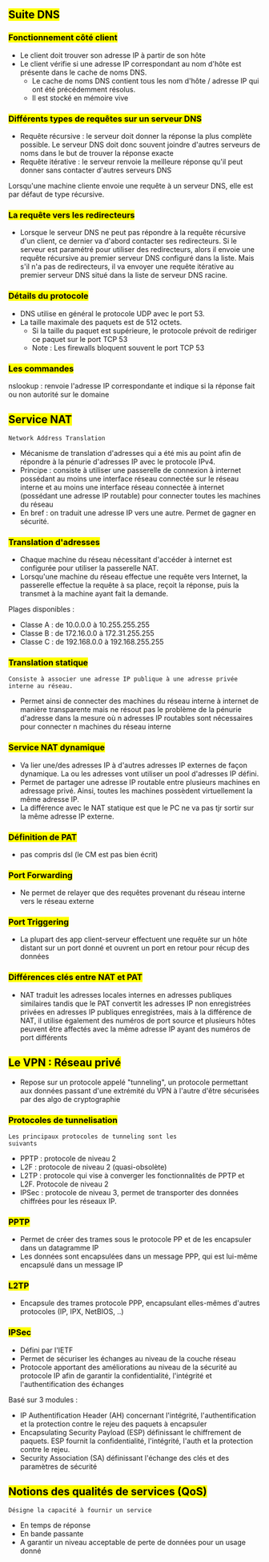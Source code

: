 ## <mark class="hltr-green format">Suite DNS</mark>

### <mark class="hltr-pink format">Fonctionnement côté client</mark>
- Le client doit trouver son adresse IP à partir de son hôte
- Le client vérifie si une adresse IP correspondant au nom d'hôte est présente dans le cache de noms DNS.
	- Le cache de noms DNS contient tous les nom d'hôte / adresse IP qui ont été précédemment résolus.
	- Il est stocké en mémoire vive

### <mark class="hltr-pink format">Différents types de requêtes sur un serveur DNS</mark>

- Requête récursive : le serveur doit donner la réponse la plus complète possible. Le serveur DNS doit donc souvent joindre d'autres serveurs de noms dans le but de trouver la réponse exacte
- Requête itérative : le serveur renvoie la meilleure réponse qu'il peut donner sans contacter d'autres serveurs DNS

Lorsqu'une machine cliente envoie une requête à un serveur DNS, elle est par défaut de type récursive.

### <mark class="hltr-pink format">La requête vers les redirecteurs</mark>

- Lorsque le serveur DNS ne peut pas répondre à la requête récursive d'un client, ce dernier va d'abord contacter ses redirecteurs. Si le serveur est paramétré pour utiliser des redirecteurs, alors il envoie une requête récursive au premier serveur DNS configuré dans la liste. Mais s'il n'a pas de redirecteurs, il va envoyer une requête itérative au premier serveur DNS situé dans la liste de serveur DNS racine.


### <mark class="hltr-pink format">Détails du protocole</mark>

- DNS utilise en général le protocole UDP avec le port 53.
- La taille maximale des paquets est de 512 octets.
	- Si la taille du paquet est supérieure, le protocole prévoit de rediriger ce paquet sur le port TCP 53
	- Note : Les firewalls bloquent souvent le port TCP 53

### <mark class="hltr-pink format">Les commandes</mark>

nslookup : renvoie l'adresse IP correspondante et indique si la réponse fait ou non autorité sur le domaine

## <mark class="hltr-green format">Service NAT</mark>
	Network Address Translation

- Mécanisme de translation d'adresses qui a été mis au point afin de répondre à la pénurie d'adresses IP avec le protocole IPv4.
- Principe : consiste à utiliser une passerelle de connexion à internet possédant au moins une interface réseau connectée sur le réseau interne et au moins une interface réseau connectée à internet (possédant une adresse IP routable) pour connecter toutes les machines du réseau
- En bref : on traduit une adresse IP vers une autre. Permet de gagner en sécurité.

### <mark class="hltr-pink format">Translation d'adresses</mark>

- Chaque machine du réseau nécessitant d'accéder à internet est configurée pour utiliser la passerelle NAT.
- Lorsqu'une machine du réseau effectue une requête vers Internet, la passerelle effectue la requête à sa place, reçoit la réponse, puis la transmet à la machine ayant fait la demande.

Plages disponibles :
- Classe A : de 10.0.0.0 à 10.255.255.255
- Classe B : de 172.16.0.0 à 172.31.255.255
- Classe C : de 192.168.0.0 à 192.168.255.255

### <mark class="hltr-pink format">Translation statique</mark>
	Consiste à associer une adresse IP publique à une adresse privée interne au réseau.

- Permet ainsi de connecter des machines du réseau interne à internet de manière transparente mais ne résout pas le problème de la pénurie d'adresse dans la mesure où n adresses IP routables sont nécessaires pour connecter n machines du réseau interne

### <mark class="hltr-pink format">Service NAT dynamique</mark>

- Va lier une/des adresses IP à d'autres adresses IP externes de façon dynamique. La ou les adresses vont utiliser un pool d'adresses IP défini.
- Permet de partager une adresse IP routable entre plusieurs machines en adressage privé. Ainsi, toutes les machines possèdent virtuellement la même adresse IP.
- La différence avec le NAT statique est que le PC ne va pas tjr sortir sur la même adresse IP externe.

### <mark class="hltr-pink format">Définition de PAT</mark>

- pas compris dsl (le CM est pas bien écrit)

### <mark class="hltr-pink format">Port Forwarding</mark>

- Ne permet de relayer que des requêtes provenant du réseau interne vers le réseau externe

### <mark class="hltr-pink format">Port Triggering</mark>

- La plupart des app client-serveur effectuent une requête sur un hôte distant sur un port donné et ouvrent un port en retour pour récup des données
### <mark class="hltr-pink format">Différences clés entre NAT et PAT</mark>

- NAT traduit les adresses locales internes en adresses publiques similaires tandis que le PAT convertit les adresses IP non enregistrées privées en adresses IP publiques enregistrées, mais à la différence de NAT, il utilise également des numéros de port source et plusieurs hôtes peuvent être affectés avec la même adresse IP ayant des numéros de port différents

## <mark class="hltr-green format">Le VPN : Réseau privé</mark>

- Repose sur un protocole appelé "tunneling", un protocole permettant aux données passant d'une extrémité du VPN à l'autre d'être sécurisées par des algo de cryptographie

### <mark class="hltr-pink format">Protocoles de tunnelisation</mark>
	Les principaux protocoles de tunneling sont les
	suivants

- PPTP : protocole de niveau 2
- L2F : protocole de niveau 2 (quasi-obsolète)
- L2TP : protocole qui vise à converger les fonctionnalités de PPTP et L2F. Protocole de niveau 2
- IPSec : protocole de niveau 3, permet de transporter des données chiffrées pour les réseaux IP.

### <mark class="hltr-pink format">PPTP</mark>

- Permet de créer des trames sous le protocole PP et de les encapsuler dans un datagramme IP
- Les données sont encapsulées dans un message PPP, qui est lui-même encapsulé dans un message IP

### <mark class="hltr-pink format">L2TP</mark>

- Encapsule des trames protocole PPP, encapsulant elles-mêmes d'autres protocoles (IP, IPX, NetBIOS, ..)
### <mark class="hltr-pink format">IPSec</mark>

- Défini par l'IETF
- Permet de sécuriser les échanges au niveau de la couche réseau
- Protocole apportant des améliorations au niveau de la sécurité au protocole IP afin de garantir la confidentialité, l'intégrité et l'authentification des échanges

Basé sur 3 modules :
- IP Authentification Header (AH) concernant l'intégrité, l'authentification et la protection contre le rejeu des paquets à encapsuler
- Encapsulating Security Payload (ESP) définissant le chiffrement de paquets. ESP fournit la confidentialité, l'intégrité, l'auth et la protection contre le rejeu.
- Security Association (SA) définissant l'échange des clés et des paramètres de sécurité
## <mark class="hltr-green format">Notions des qualités de services (QoS)</mark>
	Désigne la capacité à fournir un service

- En temps de réponse
- En bande passante
- A garantir un niveau acceptable de perte de données pour un usage donné